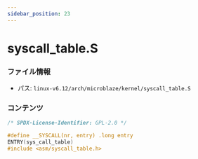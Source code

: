 ```yaml
---
sidebar_position: 23
---
```

# syscall_table.S

### ファイル情報

- パス: `linux-v6.12/arch/microblaze/kernel/syscall_table.S`

### コンテンツ

```S
/* SPDX-License-Identifier: GPL-2.0 */

#define __SYSCALL(nr, entry) .long entry
ENTRY(sys_call_table)
#include <asm/syscall_table.h>

```
